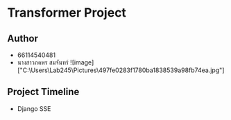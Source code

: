 # Transformer Project

## Author
 * 66114540481
 * นางสาวภคพร สมจันทร์
![image]["C:\Users\Lab245\Pictures\497fe0283f1780ba1838539a98fb74ea.jpg"]


## Project Timeline
* Django SSE
